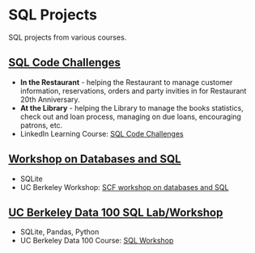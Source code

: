# SQL Projects
SQL projects from various courses.

## [SQL Code Challenges](https://github.com/acruz101/SQL-Projects/tree/main/SQL%20Coding%20Challenges%20Exercise%20Files)
+ **In the Restaurant** - helping the Restaurant to manage customer information, reservations, orders and party invities in for Restaurant 20th Anniversary.
+ **At the Library** - helping the Library to manage the books statistics, check out and loan process, managing on due loans, encouraging patrons, etc.
+ LinkedIn Learning Course: [SQL Code Challenges](https://www.linkedin.com/learning/sql-code-challenges/sql-code-challenges?autoplay=true)

## [Workshop on Databases and SQL](https://github.com/acruz101/SQL-Projects/tree/main/UCB-SCF-workshop)
+ SQLite
+ UC Berkeley Workshop: [SCF workshop on databases and SQL](https://github.com/berkeley-scf/sql-scf-2021)

## [UC Berkeley Data 100 SQL Lab/Workshop]()
+ SQLite, Pandas, Python
+ UC Berkeley Data 100 Course: [SQL Workshop]()
